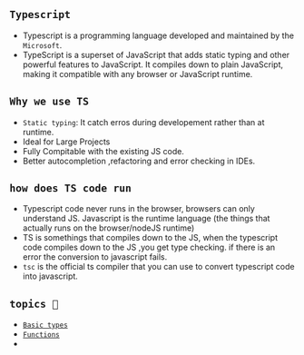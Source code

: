 ## `Typescript`

- Typescript is a programming language developed and maintained by the `Microsoft`.
- TypeScript is a superset of JavaScript that adds static typing and other powerful features to JavaScript. It compiles down to plain JavaScript, making it compatible with any browser or JavaScript runtime.

## `Why we use TS `

- `Static typing`: It catch erros during developement rather than at runtime.
- Ideal for Large Projects
- Fully Compitable with the existing JS code.
- Better autocompletion ,refactoring and error checking in IDEs.

## `how does TS code run`

- Typescript code never runs in the browser, browsers can only understand JS. Javascript is the runtime language (the things that actually runs on the browser/nodeJS runtime)
- TS is somethings that compiles down to the JS, when the typescript code compiles down to the JS ,you get type checking. if there is an error the conversion to javascript fails.
- `tsc` is the official ts compiler that you can use to convert typescript code into javascript.

## `topics 🔎`

- [`Basic types`](./TS-notes/02-basicTypes.ts)
- [`Functions`](./Ts-notes/03-Functions.ts)
-
